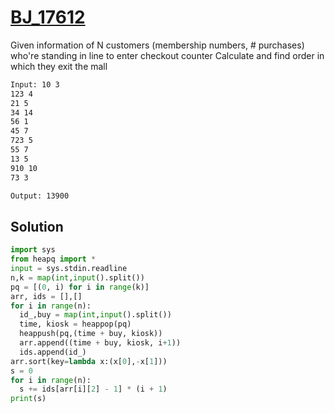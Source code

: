 # [BJ_17612](https://acmicpc.net/problem/17612)

Given information of N customers (membership numbers, # purchases) who're standing in line to enter checkout counter
Calculate and find order in which they exit the mall

```txt
Input: 10 3
123 4
21 5
34 14
56 1
45 7
723 5
55 7
13 5
910 10
73 3

Output: 13900
```

## Solution

```py
import sys
from heapq import *
input = sys.stdin.readline
n,k = map(int,input().split())
pq = [(0, i) for i in range(k)]
arr, ids = [],[]
for i in range(n):
  id_,buy = map(int,input().split())
  time, kiosk = heappop(pq)
  heappush(pq,(time + buy, kiosk))
  arr.append((time + buy, kiosk, i+1))
  ids.append(id_)
arr.sort(key=lambda x:(x[0],-x[1]))
s = 0
for i in range(n):
  s += ids[arr[i][2] - 1] * (i + 1)
print(s)
```
